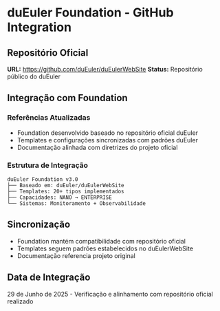 # duEuler Foundation - GitHub Integration

## Repositório Oficial
**URL:** https://github.com/duEuler/duEulerWebSite
**Status:** Repositório público do duEuler

## Integração com Foundation

### Referências Atualizadas
- Foundation desenvolvido baseado no repositório oficial duEuler
- Templates e configurações sincronizadas com padrões duEuler
- Documentação alinhada com diretrizes do projeto oficial

### Estrutura de Integração
```
duEuler Foundation v3.0
├── Baseado em: duEuler/duEulerWebSite
├── Templates: 20+ tipos implementados
├── Capacidades: NANO → ENTERPRISE
└── Sistemas: Monitoramento + Observabilidade
```

## Sincronização
- Foundation mantém compatibilidade com repositório oficial
- Templates seguem padrões estabelecidos no duEulerWebSite
- Documentação referencia projeto original

## Data de Integração
29 de Junho de 2025 - Verificação e alinhamento com repositório oficial realizado